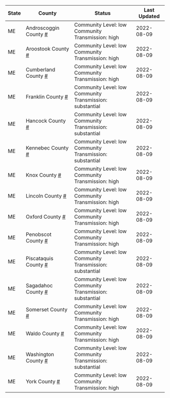 State | County | Status | Last Updated
--- | --- | --- | --- 
ME | Androscoggin County <a href="#androscoggin_county">#</a> | <a name="androscoggin_county"></a>Community Level: low<br/>Community Transmission: high | 2022-08-09
ME | Aroostook County <a href="#aroostook_county">#</a> | <a name="aroostook_county"></a>Community Level: low<br/>Community Transmission: high | 2022-08-09
ME | Cumberland County <a href="#cumberland_county">#</a> | <a name="cumberland_county"></a>Community Level: low<br/>Community Transmission: high | 2022-08-09
ME | Franklin County <a href="#franklin_county">#</a> | <a name="franklin_county"></a>Community Level: low<br/>Community Transmission: substantial | 2022-08-09
ME | Hancock County <a href="#hancock_county">#</a> | <a name="hancock_county"></a>Community Level: low<br/>Community Transmission: substantial | 2022-08-09
ME | Kennebec County <a href="#kennebec_county">#</a> | <a name="kennebec_county"></a>Community Level: low<br/>Community Transmission: substantial | 2022-08-09
ME | Knox County <a href="#knox_county">#</a> | <a name="knox_county"></a>Community Level: low<br/>Community Transmission: high | 2022-08-09
ME | Lincoln County <a href="#lincoln_county">#</a> | <a name="lincoln_county"></a>Community Level: low<br/>Community Transmission: high | 2022-08-09
ME | Oxford County <a href="#oxford_county">#</a> | <a name="oxford_county"></a>Community Level: low<br/>Community Transmission: high | 2022-08-09
ME | Penobscot County <a href="#penobscot_county">#</a> | <a name="penobscot_county"></a>Community Level: low<br/>Community Transmission: high | 2022-08-09
ME | Piscataquis County <a href="#piscataquis_county">#</a> | <a name="piscataquis_county"></a>Community Level: low<br/>Community Transmission: substantial | 2022-08-09
ME | Sagadahoc County <a href="#sagadahoc_county">#</a> | <a name="sagadahoc_county"></a>Community Level: low<br/>Community Transmission: substantial | 2022-08-09
ME | Somerset County <a href="#somerset_county">#</a> | <a name="somerset_county"></a>Community Level: low<br/>Community Transmission: high | 2022-08-09
ME | Waldo County <a href="#waldo_county">#</a> | <a name="waldo_county"></a>Community Level: low<br/>Community Transmission: high | 2022-08-09
ME | Washington County <a href="#washington_county">#</a> | <a name="washington_county"></a>Community Level: low<br/>Community Transmission: substantial | 2022-08-09
ME | York County <a href="#york_county">#</a> | <a name="york_county"></a>Community Level: low<br/>Community Transmission: high | 2022-08-09
